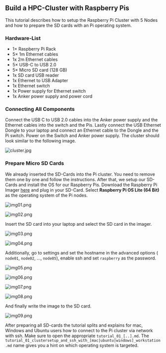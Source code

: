 ## Build a HPC-Cluster with Raspberry Pis

This tutorial describes how to setup the Raspberry Pi Cluster with 5 Nodes and how to prepare the SD cards with an Pi operating system.

### Hardware-List

* 1× Raspberry Pi Rack
* 5× 1m Ethernet cables
* 1x 2m Ethernet cables
* 5× USB-C to USB 2.0
* 5× Micro SD card (128 GB)
* 1x SD card USB reader
* 1x Ethernet to USB Adapter
* 1x Ethernet switch
* 1x Power supply for Ethernet switch
* 1x Anker power supply and power cord
### Connecting All Components

Connect the USB C to USB 2.0 cables into the Anker power supply and the Ethernet cables into the switch and the Pis. Lastly connect the USB Ethernet Dongle to your laptop and connect an Ethernet cable to the Dongle and the Pi switch. Power on the Switch and Anker power supply. The cluster should look similar to the following image.

![cluster.jpg](pictures/cluster.jpg)

### Prepare Micro SD Cards

We already inserted the SD-Cards into the Pi cluster. You need to remove them one by one and follow the instructions. After that, we setup our SD-Cards and install the OS for our Raspberry Pis. Download the Raspberry Pi Imager [here](https://www.raspberrypi.com/software/https://www.raspberrypi.com/software/) and plug in your SD-Card. Select **Raspberry Pi OS Lite (64 Bit)** as the operating system of the Pi nodes.

![img01.png](pictures/img01.png)

![img02.png](pictures/img02.png)

Insert the SD card into your laptop and select the SD card in the imager.

![img03.png](pictures/img03.png)

![img04.png](pictures/img04.png)

Additionally, go to settings and set the hostname in the advanced options ( `node01`, `node02`, ..., `node05`), enable ssh and set `raspberry` as the password.

![img05.png](pictures/img05.png)

![img06.png](pictures/img06.png)

![img07.png](pictures/img07.png)

![img08.png](pictures/img08.png)

And finally write the image to the SD card.

![img09.png](pictures/img09.png)

After preparing all SD-cards the tutorial splits and explains for mac, Windows and Ubuntu users how to connect to the Pi cluster via network with ssh. Make sure to open the appropriate `tutorial_01_[..].md`. The `tutorial_01_clustersetup_and_ssh_with_[mac|ubuntu|windows]_workstation.md` name gives you a hint on which operating system is targeted.
